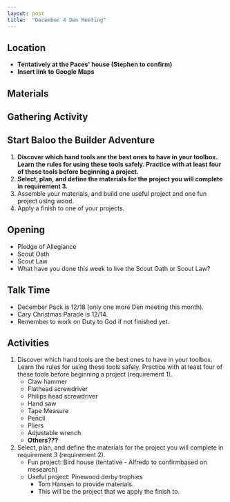 ```yaml
---
layout: post
title:  "December 4 Den Meeting"
---
```


## Location
- **Tentatively at the Paces' house (Stephen to confirm)**
- **Insert link to Google Maps**

## Materials

## Gathering Activity


## Start Baloo the Builder Adventure
1. **Discover which hand tools are the best ones to have in your toolbox. Learn the rules for using these tools safely. Practice with at least four of these tools before beginning a project.**
2. **Select, plan, and define the materials for the project you will complete in requirement 3.**
3. Assemble your materials, and build one useful project and one fun project using wood.
4. Apply a finish to one of your projects.


## Opening
- Pledge of Allegiance
- Scout Oath
- Scout Law
- What have you done this week to live the Scout Oath or Scout Law?

## Talk Time
- December Pack is 12/18 (only one more Den meeting this month).
- Cary Christmas Parade is 12/14.
- Remember to work on Duty to God if not finished yet.

## Activities
1. Discover which hand tools are the best ones to have in your toolbox. Learn the rules for using these tools safely. Practice with at least four of these tools before beginning a project (requirement 1).
    - Claw hammer
    - Flathead screwdriver
    - Philips head screwdriver
    - Hand saw
    - Tape Measure
    - Pencil
    - Pliers
    - Adjustable wrench
    - **Others???**
2. Select, plan, and define the materials for the project you will complete in requirement 3 (requirement 2).
    - Fun project: Bird house (tentative - Alfredo to confirmbased on rresearch)
    - Useful project: Pinewood derby trophies
        - Tom Hansen to provide materials.
        - This will be the project that we apply the finish to.
